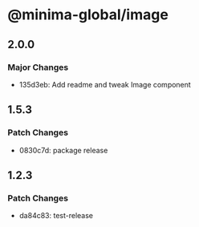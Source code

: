 # @minima-global/image

## 2.0.0

### Major Changes

- 135d3eb: Add readme and tweak Image component

## 1.5.3

### Patch Changes

- 0830c7d: package release

## 1.2.3

### Patch Changes

- da84c83: test-release
